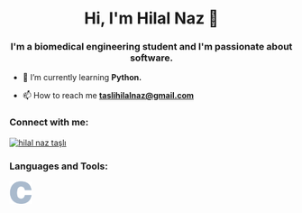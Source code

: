 <h1 align="center">Hi, I'm Hilal Naz 🙌</h1>
<h3 align="center">I'm a biomedical engineering student and I'm passionate about software.</h3>


- 🌱 I’m currently learning **Python.**

- 📫 How to reach me **taslihilalnaz@gmail.com**

<h3 align="left">Connect with me:</h3>
<p align="left">
<a href="https://linkedin.com/in/hilal naz taşlı" target="blank"><img align="center" src="https://raw.githubusercontent.com/rahuldkjain/github-profile-readme-generator/master/src/images/icons/Social/linked-in-alt.svg" alt="hilal naz taşlı" height="30" width="40" /></a>
</p>

<h3 align="left">Languages and Tools:</h3>
<p align="left"> <a href="https://www.cprogramming.com/" target="_blank" rel="noreferrer"> <img src="https://raw.githubusercontent.com/devicons/devicon/master/icons/c/c-original.svg" alt="c" width="40" height="40"/> </a> </p>


